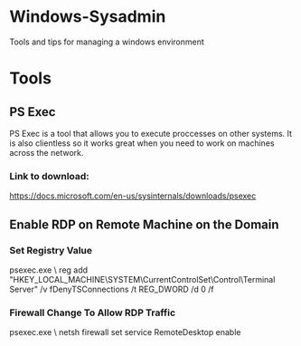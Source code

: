 # Windows-Sysadmin
Tools and tips for managing a windows environment

# Tools #
## PS Exec ## 
PS Exec is a tool that allows you to execute proccesses on other systems. It is also clientless so it works great when you need to work on machines across the network. 
 ### Link to download: ### 
 https://docs.microsoft.com/en-us/sysinternals/downloads/psexec
 
## Enable RDP on Remote Machine on the Domain ##
### Set Registry Value ##
psexec.exe \\<computer name> reg add "HKEY_LOCAL_MACHINE\SYSTEM\CurrentControlSet\Control\Terminal Server" /v fDenyTSConnections /t REG_DWORD /d 0 /f

### Firewall Change To Allow RDP Traffic ###
psexec.exe \\<computer name> netsh firewall set service RemoteDesktop enable
